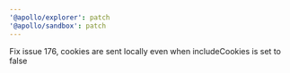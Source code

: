 ```yaml
---
'@apollo/explorer': patch
'@apollo/sandbox': patch
---
```


Fix issue 176, cookies are sent locally even when includeCookies is set to false
